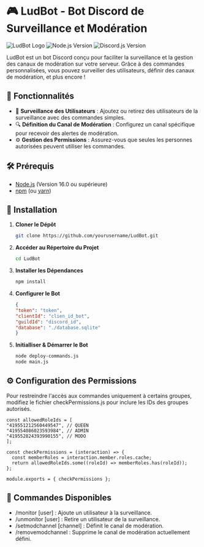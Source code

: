 # 🎮 LudBot - Bot Discord de Surveillance et Modération

![LudBot Logo](https://img.shields.io/badge/LudBot-%E2%9C%94-brightgreen) ![Node.js Version](https://img.shields.io/badge/Node.js-%3E%3D%2016.0-blue) ![Discord.js Version](https://img.shields.io/badge/discord.js-%3E%3D%2013.0-blue)

LudBot est un bot Discord conçu pour faciliter la surveillance et la gestion des canaux de modération sur votre serveur. Grâce à des commandes personnalisées, vous pouvez surveiller des utilisateurs, définir des canaux de modération, et plus encore !

## 🚀 Fonctionnalités

- 📜 **Surveillance des Utilisateurs** : Ajoutez ou retirez des utilisateurs de la surveillance avec des commandes simples.
- 🔍 **Définition du Canal de Modération** : Configurez un canal spécifique pour recevoir des alertes de modération.
- ⚙️ **Gestion des Permissions** : Assurez-vous que seules les personnes autorisées peuvent utiliser les commandes.

## 🛠️ Prérequis

- [Node.js](https://nodejs.org/) (Version 16.0 ou supérieure)
- [npm](https://www.npmjs.com/) (ou [yarn](https://yarnpkg.com/))

## 🔧 Installation

1. **Cloner le Dépôt**

   ```bash
   git clone https://github.com/yourusername/LudBot.git

2. **Accéder au Répertoire du Projet**
    ```bash
    cd LudBot

3. **Installer les Dépendances**
     ```bash
    npm install

4. **Configurer le Bot**
     ```json
    {
    "token": "token",
    "clientId": "clien_id_bot",
    "guildId": "discord_id",
    "database": "./database.sqlite"
    }

5. **Initialliser & Démarrer le Bot**
     ```bash
     node deploy-commands.js
     node main.js

## ⚙️ Configuration des Permissions
Pour restreindre l'accès aux commandes uniquement à certains groupes, modifiez le fichier checkPermissions.js pour inclure les IDs des groupes autorisés.

    const allowedRoleIds = [
    "419551212560449547", // QUEEN
    "419554086023593984", // ADMIN
    "419552824393990155", // MODO
    ];
  
    const checkPermissions = (interaction) => {
      const memberRoles = interaction.member.roles.cache;
      return allowedRoleIds.some((roleId) => memberRoles.has(roleId));
    };
    
    module.exports = { checkPermissions };

## 📜 Commandes Disponibles

- /monitor [user] : Ajoute un utilisateur à la surveillance.
- /unmonitor [user] : Retire un utilisateur de la surveillance.
- /setmodchannel [channel] : Définit le canal de modération.
- /removemodchannel : Supprime le canal de modération actuellement défini.
